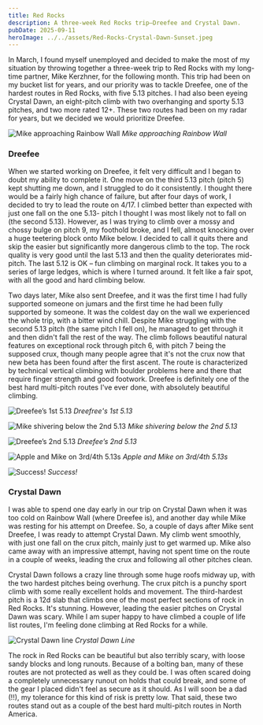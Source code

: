 ```yaml
---
title: Red Rocks
description: A three-week Red Rocks trip—Dreefee and Crystal Dawn.
pubDate: 2025-09-11
heroImage: ../../assets/Red-Rocks-Crystal-Dawn-Sunset.jpeg
---
```


In March, I found myself unemployed and decided to make the most of my situation by throwing together a three-week trip to Red Rocks with my long-time partner, Mike Kerzhner, for the following month. This trip had been on my bucket list for years, and our priority was to tackle Dreefee, one of the hardest routes in Red Rocks, with five 5.13 pitches. I had also been eyeing Crystal Dawn, an eight-pitch climb with two overhanging and sporty 5.13 pitches, and two more rated 12+. These two routes had been on my radar for years, but we decided we would prioritize Dreefee.

![Mike approaching Rainbow Wall](/images/Red-Rocks-approach.jpeg)
_Mike approaching Rainbow Wall_

### Dreefee

When we started working on Dreefee, it felt very difficult and I began to doubt my ability to complete it. One move on the third 5.13 pitch (pitch 5) kept shutting me down, and I struggled to do it consistently. I thought there would be a fairly high chance of failure, but after four days of work, I decided to try to lead the route on 4/17. I climbed better than expected with just one fall on the one 5.13- pitch I thought I was most likely not to fall on (the second 5.13). However, as I was trying to climb over a mossy and chossy bulge on pitch 9, my foothold broke, and I fell, almost knocking over a huge teetering block onto Mike below. I decided to call it quits there and skip the easier but significantly more dangerous climb to the top. The rock quality is very good until the last 5.13 and then the quality deteriorates mid-pitch. The last 5.12 is OK – fun climbing on marginal rock. It takes you to a series of large ledges, which is where I turned around. It felt like a fair spot, with all the good and hard climbing below.

Two days later, Mike also sent Dreefee, and it was the first time I had fully supported someone on jumars and the first time he had been fully supported by someone. It was the coldest day on the wall we experienced the whole trip, with a bitter wind chill. Despite Mike struggling with the second 5.13 pitch (the same pitch I fell on), he managed to get through it and then didn't fall the rest of the way. The climb follows beautiful natural features on exceptional rock through pitch 6, with pitch 7 being the supposed crux, though many people agree that it's not the crux now that new beta has been found after the first ascent. The route is characterized by technical vertical climbing with boulder problems here and there that require finger strength and good footwork. Dreefee is definitely one of the best hard multi-pitch routes I've ever done, with absolutely beautiful climbing.

![Dreefee’s 1st 5.13](/images/Red-Rocks-1st-13.jpeg)
_Dreefree's 1st 5.13_

![Mike shivering below the 2nd 5.13](/images/Red-Rocks-Mike-cold.jpeg)
_Mike shivering below the 2nd 5.13_

![Dreefee’s 2nd 5.13](/images/Red-Rocks-2nd-13.jpeg)
_Dreefee’s 2nd 5.13_

![Apple and Mike on 3rd/4th 5.13s](/images/Red-Rocks-Mike-4th-13.jpeg)
_Apple and Mike on 3rd/4th 5.13s_

![Success!](/images/Red-Rocks-selfie.jpeg)
_Success!_

### Crystal Dawn

I was able to spend one day early in our trip on Crystal Dawn when it was too cold on Rainbow Wall (where Dreefee is), and another day while Mike was resting for his attempt on Dreefee. So, a couple of days after Mike sent Dreefee, I was ready to attempt Crystal Dawn. My climb went smoothly, with just one fall on the crux pitch, mainly just to get warmed up. Mike also came away with an impressive attempt, having not spent time on the route in a couple of weeks, leading the crux and following all other pitches clean.

Crystal Dawn follows a crazy line through some huge roofs midway up, with the two hardest pitches being overhung. The crux pitch is a punchy sport climb with some really excellent holds and movement. The third-hardest pitch is a 12d slab that climbs one of the most perfect sections of rock in Red Rocks. It's stunning. However, leading the easier pitches on Crystal Dawn was scary. While I am super happy to have climbed a couple of life list routes, I'm feeling done climbing at Red Rocks for a while.

![Crystal Dawn line](/images/Red-Rocks-Crystal-Dawn.jpeg)
_Crystal Dawn Line_

The rock in Red Rocks can be beautiful but also terribly scary, with loose sandy blocks and long runouts. Because of a bolting ban, many of these routes are not protected as well as they could be. I was often scared doing a completely unnecessary runout on holds that could break, and some of the gear I placed didn't feel as secure as it should. As I will soon be a dad (!!), my tolerance for this kind of risk is pretty low. That said, these two routes stand out as a couple of the best hard multi-pitch routes in North America.
